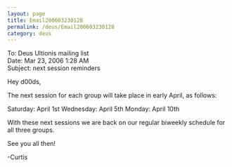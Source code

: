 ```yaml
---
layout: page
title: Email200603230128
permalink: /deus/Email200603230128
category: deus
---
```

To: Deus Ultionis mailing list
<br>Date: Mar 23, 2006 1:28 AM
<br>Subject: next session reminders

Hey d00ds,

The next session for each group will take place in early April, as follows:

Saturday: April 1st
Wednesday: April 5th
Monday: April 10th

With these next sessions we are back on our regular biweekly schedule for all three groups.

See you all then!

-Curtis
